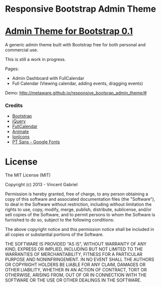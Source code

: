 Responsive Bootstrap Admin Theme
=====================

<a href='https://github.com/VinceG/Bootstrap-Admin-Theme-3' target="_blank">Admin Theme for Bootstrap 0.1</a>
===================

A generic admin theme built with Bootstrap free for both personal and commercial use. 

This is still a work in progress.

Pages:

- Admin Dashboard with FullCalendar
- Full Calendar (Viewing calendar, adding events, dragging events)

Demo:
http://metaware.github.io/responsive_bootsrap_admin_theme/#

### Credits
 * [Bootstrap](http://getbootstrap.com/)
 * [jQuery](http://jquery.com/)
 * [FullCalendar](http://arshaw.com/fullcalendar/)
 * [Animate](https://daneden.me/animate/)
 * [IonIcons](http://ionicons.com/)
 * [PT Sans - Google Fonts](https://www.google.com/fonts/specimen/PT+Sans)

License
===============
The MIT License (MIT)

Copyright (c) 2013 - Vincent Gabriel

Permission is hereby granted, free of charge, to any person obtaining a copy
of this software and associated documentation files (the "Software"), to deal
in the Software without restriction, including without limitation the rights
to use, copy, modify, merge, publish, distribute, sublicense, and/or sell
copies of the Software, and to permit persons to whom the Software is
furnished to do so, subject to the following conditions:

The above copyright notice and this permission notice shall be included in
all copies or substantial portions of the Software.

THE SOFTWARE IS PROVIDED "AS IS", WITHOUT WARRANTY OF ANY KIND, EXPRESS OR
IMPLIED, INCLUDING BUT NOT LIMITED TO THE WARRANTIES OF MERCHANTABILITY,
FITNESS FOR A PARTICULAR PURPOSE AND NONINFRINGEMENT. IN NO EVENT SHALL THE
AUTHORS OR COPYRIGHT HOLDERS BE LIABLE FOR ANY CLAIM, DAMAGES OR OTHER
LIABILITY, WHETHER IN AN ACTION OF CONTRACT, TORT OR OTHERWISE, ARISING FROM,
OUT OF OR IN CONNECTION WITH THE SOFTWARE OR THE USE OR OTHER DEALINGS IN
THE SOFTWARE.
